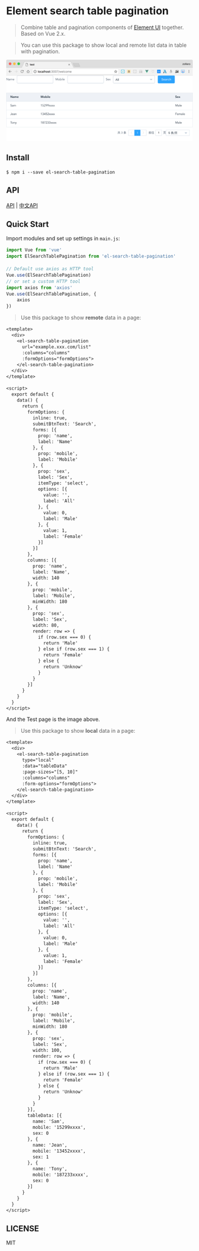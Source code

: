 # Element search table pagination

> Combine table and pagination components of [Element UI](https://github.com/ElemeFE/element) together. Based on Vue 2.x.

> You can use this package to show local and remote list data in table with pagination.

![Screen shot](./screenshot/el-search-table-pagination.png)

## Install

```
$ npm i --save el-search-table-pagination
```

## API

[API](./api/API_en.md)  |  [中文API](./api/API_zh_CN.md)

## Quick Start

Import modules and set up settings in `main.js`:

```js
import Vue from 'vue'
import ElSearchTablePagination from 'el-search-table-pagination'

// Default use axios as HTTP tool
Vue.use(ElSearchTablePagination)
// or set a custom HTTP tool
import axios from 'axios'
Vue.use(ElSearchTablePagination, {
    axios
})
```


> Use this package to show **remote** data in a page:

```vue
<template>
  <div>
    <el-search-table-pagination
      url="example.xxx.com/list"
      :columns="columns"
      :formOptions="formOptions">
    </el-search-table-pagination>
  </div>
</template>

<script>
  export default {
    data() {
      return {
        formOptions: {
          inline: true,
          submitBtnText: 'Search',
          forms: [{
            prop: 'name',
            label: 'Name'
          }, {
            prop: 'mobile',
            label: 'Mobile'
          }, {
            prop: 'sex',
            label: 'Sex',
            itemType: 'select',
            options: [{
              value: '',
              label: 'All'
            }, {
              value: 0,
              label: 'Male'
            }, {
              value: 1,
              label: 'Female'
            }]
          }]
        },
        columns: [{
          prop: 'name',
          label: 'Name',
          width: 140
        }, {
          prop: 'mobile',
          label: 'Mobile',
          minWidth: 180
        }, {
          prop: 'sex',
          label: 'Sex',
          width: 80,
          render: row => {
            if (row.sex === 0) {
              return 'Male'
            } else if (row.sex === 1) {
              return 'Female'
            } else {
              return 'Unknow'
            }
          }
        }]
      }
    }
  }
</script>
```


And the Test page is the image above.

> Use this package to show **local** data in a page:

```vue
<template>
  <div>
    <el-search-table-pagination
      type="local"
      :data="tableData"
      :page-sizes="[5, 10]"
      :columns="columns"
      :form-options="formOptions">
    </el-search-table-pagination>
  </div>
</template>

<script>
  export default {
    data() {
      return {
        formOptions: {
          inline: true,
          submitBtnText: 'Search',
          forms: [{
            prop: 'name',
            label: 'Name'
          }, {
            prop: 'mobile',
            label: 'Mobile'
          }, {
            prop: 'sex',
            label: 'Sex',
            itemType: 'select',
            options: [{
              value: '',
              label: 'All'
            }, {
              value: 0,
              label: 'Male'
            }, {
              value: 1,
              label: 'Female'
            }]
          }]
        },
        columns: [{
          prop: 'name',
          label: 'Name',
          width: 140
        }, {
          prop: 'mobile',
          label: 'Mobile',
          minWidth: 180
        }, {
          prop: 'sex',
          label: 'Sex',
          width: 100,
          render: row => {
            if (row.sex === 0) {
              return 'Male'
            } else if (row.sex === 1) {
              return 'Female'
            } else {
              return 'Unknow'
            }
          }
        }],
        tableData: [{
          name: 'Sam',
          mobile: '15299xxxx',
          sex: 0
        }, {
          name: 'Jean',
          mobile: '13452xxxx',
          sex: 1
        }, {
          name: 'Tony',
          mobile: '187233xxxx',
          sex: 0
        }]
      }
    }
  }
</script>
```

## LICENSE

MIT
